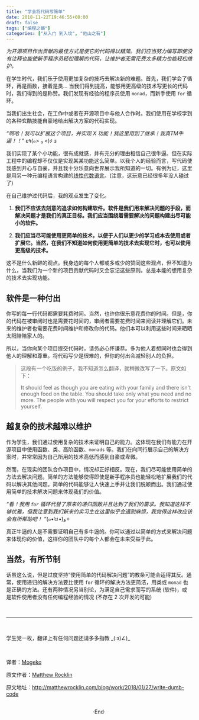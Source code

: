 ```yaml
---
title: "学会将代码写简单"
date: 2018-11-22T19:46:55+08:00
draft: false
tags: ["编程之髓"]
categories: ["从入门 到入坟", "他山之石"]
---
```

<!-- 
<img alt="" src="https://mogeko.github.io/blog-images/r/034/" >
<span class="spoiler" ></span>
&emsp;&emsp;
 -->

*为开源项目作出贡献的最佳方式是使它的代码得以精简。我们应当努力编写即使没有注释也能使新手程序员轻松理解的代码，让维护者无需花费太多精力也能轻松维护。*

<!-- more -->

在学生时代，我们乐于使用更加复杂的技巧去解决新的难题。首先，我们学会了循环，再是函数，接着是类… 当我们得到提高，能够用更高级的技术写更长的代码时，我们得到的是称赞。我们发现有经验的程序员使用 `monad`，而新手使用 `for` 循环。

当我们出生社会，在工作中或者在开源项目中与他人合作时。我们使用在学校学到的各种玄酷技能自豪地给出解决方案的代码实现。

*“啊哈！我可以扩展这个项目，并实现 X 功能！我这里用到了继承！我真TM牛逼！！”* ε٩(๑> ₃ <)۶ з

我们实现了某个小功能，很有成就感，并有充分的理由相信自己很牛逼。但在实际工程中的编程却不仅仅是实现某某功能这么简单。以我个人的经验而言，写代码使我感到开心与自豪，并且我十分乐意向世界展示我所知道的一切。有例为证，这里是用另一种元编程语言构建的[线性代数语言](https://github.com/mrocklin/matrix-algebra)。(注意，这玩意已经很多年没人碰过了)

在自己维护过代码后，我的观点发生了变化。

1. **我们不应该去刻意的追求如何构建软件。软件是我们用来解决问题的手段，而解决问题才是我们的真正目标。我们应当围绕着需要解决的问题构建出尽可能小的软件。**

2. **我们应当尽可能使用更简单的技术，以便于人们以更少的学习成本去使用或者扩展它。当然，在我们不知道如何使用更简单的技术去实现它时，也可以使用更高级的技术。**

这不是什么新鲜的观点。我身边的每个人都或多或少的赞同这些观点，但不知道为什么，当我们为一个新的项目贡献代码时又会忘记这些原则。总是本能的想用复杂的技术去实现功能。

## 软件是一种付出

你写的每一行代码都需要耗费时间。当然，也许你很乐意花费你的时间。但是，你的代码在被审阅时也是需要花时间的，审阅者需要花费时间来阅读并理解它们。未来的维护者也需要花费时间维护和修改你的代码。他们本可以利用这些时间来晒晒太阳陪陪家人的。

所以，当你向某个项目提交代码时，请务必心怀谦恭。多为他人着想同时也会得到他人的理解和尊重。将代码写少是很难的，但你的付出会减轻别人的负担。

> 这段有一个吃饭的例子，我不知道怎么翻译，就稍微改写了一下。原文如下：
>
> It should feel as though you are eating with your family and there isn't enough food on the table. You should take only what you need and no more. The people with you will respect you for your efforts to restrict yourself.

## 越复杂的技术越难以维护

作为学生，我们通过使用复杂的技术来证明自己的能力。这体现在我们有能力在开源项目中使用函数、类、高阶函数、`monads` 等。我们在向同行展示自己的解决方案时，并常常因为自己所用的技术高低而感到自豪或卑微。

然而，在现实的团队合作项目中，情况却正好相反。现在，我们尽可能使用简单的方法去解决问题。简单的方法能够使得即使是新手程序员也能轻松地扩展我们的代码以解决其他问题。简单的代码能够让人快速上手并让我们脱颖而出。我们通过使用简单的技术解决问题来体现我们的价值。

*“看！我用 `for` 循环代替了原来的递归函数并且达到了我们的需求。我知道这样不够优雅，但我注意到我们新来的实习生在这里似乎会遇到麻烦，我觉得这样改应该会有所帮助吧！ ”*(๑•̀ㅂ•́)و✧ 

真正牛逼的人是不需要证明自己有多牛逼的。你可以通过以简单的方式来解决问题来体现你的价值，这样你的团队中的每个人都会在未来受益于此。

## 当然，有所节制

话虽这么说，但是过度坚持“使用简单的代码解决问题”的教条可能会适得其反。通常，使用递归的解决方法要比使用 `for` 循环的解决方法更简洁，用类或 `monad` 也是正确的方法。还有两种情况另当别论，为满足自己需求而写的系统 (软件)，或是软件使用者没有任何编程经验的情况 (不存在 2 次开发的可能)

<br>

---

<br>

学生党一枚，翻译上有任何问题还请多多指教 \_(:з)∠)\_

<br>

译者：[Mogeko](https://mogeko.github.io/about/)

原文作者：[Matthew Rocklin](http://matthewrocklin.com/)

原文地址：<http://matthewrocklin.com/blog/work/2018/01/27/write-dumb-code>





<br>

<center>  ·End·  </center>